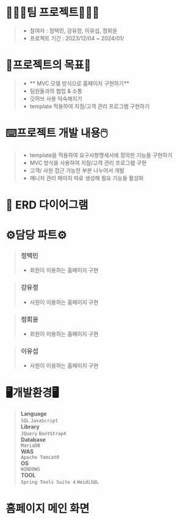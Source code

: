   

# 🧑🏻‍💻팀 프로젝트🧑🏻‍💻
> * 참여자 : 정택민, 강유정, 이유섭, 정회윤   
> * 프로젝트 기간 : 2023/12/04 ~ 2024/01/
   
# 📑프로젝트의 목표📑
> * ** MVC 모델 방식으로 홈페이지 구현하기**
> * 팀원들과의 협업 & 소통
> * 깃허브 사용 익숙해지기
> * template 적용하여 지점/고객 관리 프로그램 구현하기    

# ⌨️프로젝트 개발 내용🖱️
> * template을 적용하여 요구사항명세서에 정의한 기능들 구현하기
> * MVC 방식을 사용하여 지점/고객 관리 프로그램 구현
> * 고객/ 사원 접근 가능한 부분 나누어서 개발
> * 매니저 관리 페이지 따로 생성해 필요 기능들 활성화

# 🔗 ERD 다이어그램

 

# ⚙️담당 파트⚙️
> ### 정택민
> * 회원이 이용하는 홈페이지 구현

> ### 강유정
> * 사원이 이용하는 홈페이지 구현

> ### 정회윤
> * 회원이 이용하는 홈페이지 구현

> ### 이유섭
> * 사원이 이용하는 홈페이지 구현

# 🖥️개발환경🖥️
> **Language**   
> ```SQL``` ```JavaScript```   
> **Library**   
> ```JQuery``` ```BootStrap4```   
> **Database**   
> ```MariaDB```   
> **WAS**   
> ```Apache Tomcat9```   
> **OS**   
> ```WINDOWS```    
> **TOOL**   
> ```Spring Tools Suite 4``` ```HeidiSQL```   

# 홈페이지 메인 화면

